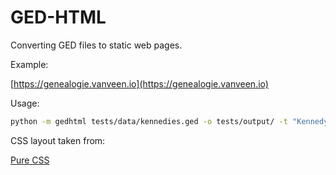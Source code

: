 # GED-HTML

Converting GED files to static web pages.

Example:

[https://genealogie.vanveen.io](https://genealogie.vanveen.io)

Usage:

```bash
python -m gedhtml tests/data/kennedies.ged -o tests/output/ -t "Kennedy Genealogy" -d "Genealogy of the Kennedy family."
```

CSS layout taken from:

[Pure CSS](https://github.com/pure-css/pure/tree/master/site/static/layouts/side-menu)
